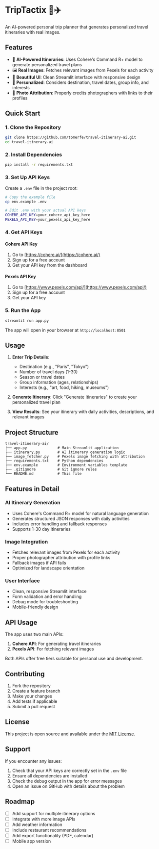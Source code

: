 # TripTactix 🧳✈️

An AI-powered personal trip planner that generates personalized travel itineraries with real images.

## Features

- 🤖 **AI-Powered Itineraries**: Uses Cohere's Command R+ model to generate personalized travel plans
- 🖼️ **Real Images**: Fetches relevant images from Pexels for each activity
- 📱 **Beautiful UI**: Clean Streamlit interface with responsive design
- 🎯 **Personalized**: Considers destination, travel dates, group info, and interests
- 📸 **Photo Attribution**: Properly credits photographers with links to their profiles

## Quick Start

### 1. Clone the Repository
```bash
git clone https://github.com/tomerfe/travel-itinerary-ai.git
cd travel-itinerary-ai
```

### 2. Install Dependencies
```bash
pip install -r requirements.txt
```

### 3. Set Up API Keys
Create a `.env` file in the project root:
```bash
# Copy the example file
cp env.example .env

# Edit .env with your actual API keys
COHERE_API_KEY=your_cohere_api_key_here
PEXELS_API_KEY=your_pexels_api_key_here
```

### 4. Get API Keys

#### Cohere API Key
1. Go to [https://cohere.ai/](https://cohere.ai/)
2. Sign up for a free account
3. Get your API key from the dashboard

#### Pexels API Key
1. Go to [https://www.pexels.com/api/](https://www.pexels.com/api/)
2. Sign up for a free account
3. Get your API key

### 5. Run the App
```bash
streamlit run app.py
```

The app will open in your browser at `http://localhost:8501`

## Usage

1. **Enter Trip Details**:
   - Destination (e.g., "Paris", "Tokyo")
   - Number of travel days (1-30)
   - Season or travel dates
   - Group information (ages, relationships)
   - Interests (e.g., "art, food, hiking, museums")

2. **Generate Itinerary**: Click "Generate Itineraries" to create your personalized travel plan

3. **View Results**: See your itinerary with daily activities, descriptions, and relevant images

## Project Structure

```
travel-itinerary-ai/
├── app.py              # Main Streamlit application
├── itinerary.py        # AI itinerary generation logic
├── image_fetcher.py    # Pexels image fetching with attribution
├── requirements.txt    # Python dependencies
├── env.example         # Environment variables template
├── .gitignore          # Git ignore rules
└── README.md           # This file
```

## Features in Detail

### AI Itinerary Generation
- Uses Cohere's Command R+ model for natural language generation
- Generates structured JSON responses with daily activities
- Includes error handling and fallback responses
- Supports 1-30 day itineraries

### Image Integration
- Fetches relevant images from Pexels for each activity
- Proper photographer attribution with profile links
- Fallback images if API fails
- Optimized for landscape orientation

### User Interface
- Clean, responsive Streamlit interface
- Form validation and error handling
- Debug mode for troubleshooting
- Mobile-friendly design

## API Usage

The app uses two main APIs:

1. **Cohere API**: For generating travel itineraries
2. **Pexels API**: For fetching relevant images

Both APIs offer free tiers suitable for personal use and development.

## Contributing

1. Fork the repository
2. Create a feature branch
3. Make your changes
4. Add tests if applicable
5. Submit a pull request

## License

This project is open source and available under the [MIT License](LICENSE).

## Support

If you encounter any issues:
1. Check that your API keys are correctly set in the `.env` file
2. Ensure all dependencies are installed
3. Check the debug output in the app for error messages
4. Open an issue on GitHub with details about the problem

## Roadmap

- [ ] Add support for multiple itinerary options
- [ ] Integrate with more image APIs
- [ ] Add weather information
- [ ] Include restaurant recommendations
- [ ] Add export functionality (PDF, calendar)
- [ ] Mobile app version 